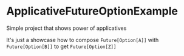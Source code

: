 # ApplicativeFutureOptionExample
Simple project that shows power of applicatives

It's just a showcase how to compose `Future[Option[A]]` with `Future[Option[B]]` to get `Future[Option[Z]]`
